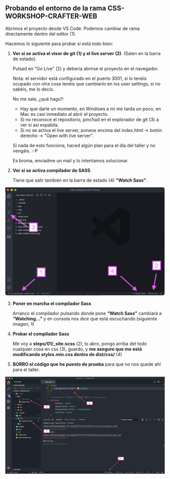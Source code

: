 ## **Probando el entorno de la rama CSS-WORKSHOP-CRAFTER-WEB**

Abrimos el proyecto desde VS Code. Podemos cambiar de rama directamente dentro del editor (1).  

Hacemos lo siguiente para probar si está todo bien:  

1. 	**Ver si se activa el visor de git (1) y el live server (2)**. (Salen en la barra de estado).

	Pulsad en "Go Live" (2) y debería abrirse el proyecto en el navegador.

	Nota: el servidor está configurado en el puerto 3001, si lo tenéis ocupado con otra cosa tenéis que cambiarlo en los user settings, si no sabéis, me lo decís.
	
	No me sale, ¿qué hago?:

	- Hay que darle un momento, en Windows a mí me tarda un poco, en Mac es casi inmediato al abrir el proyecto.
	- Si no reconoce el repositorio, pinchad en el explorador de git (3) a ver si así espabila.
	- Si no se activa el live server, poneos encima del index.html -> botón derecho -> "Open with live server".
	
	Si nada de esto funciona, haced algún plan para el día del taller y no vengáis. :-P
	
	Es broma, enviadme un mail y lo intentamos solucionar.  


2. 	**Ver si se activa compilador de SASS**.

	Tiene que salir también en la barra de estado (4) **"Watch Sass"**.  
	

![Prueba server-git-sass](images/prueba-server-git-sass.png)	
	
	
3. 	**Poner en marcha el compilador Sass**

	Arranco el compilador pulsando donde pone **“Watch Sass”** cambiará a **“Watching…”** y en consola nos dice que está escuchando.(siguiente imagen, 1)

4. 	**Probar el compilador Sass**

	Me voy a **steps/01/_site.scss** (2), lo abro, pongo arriba del todo cualquier cosa en css (3), guardo, y **me aseguro que me está modificando styles.min.css dentro de dist/css/** (4)

5. 	**BORRO el código que he puesto de prueba** para que no nos quede ahí para el taller.


![Prueba watch-sass](images/watch-sass.jpg)

